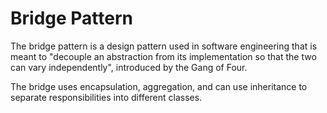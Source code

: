 # Bridge Pattern


The bridge pattern is a design pattern used in software engineering that is 
meant to "decouple an abstraction from its implementation so that the two
can vary independently", introduced by the Gang of Four.

The bridge uses encapsulation, aggregation, and can use inheritance to 
separate responsibilities into different classes.
